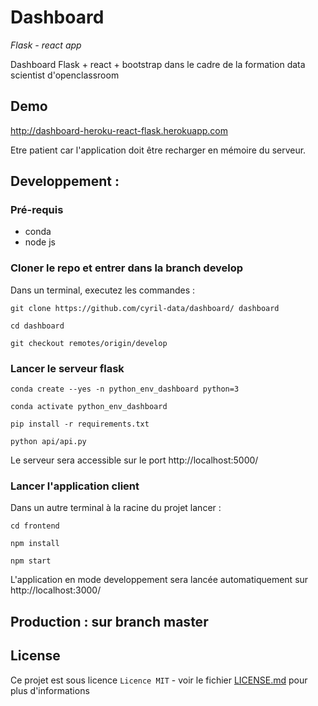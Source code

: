# Dashboard
_Flask - react app_

Dashboard Flask +  react + bootstrap dans le cadre de la formation data scientist d'openclassroom

## Demo

http://dashboard-heroku-react-flask.herokuapp.com

Etre patient car l'application doit être recharger en mémoire du serveur. 


## Developpement : 

### Pré-requis
- conda
- node js

### Cloner le repo et entrer dans la branch develop

Dans un terminal, executez les commandes : 

``git clone https://github.com/cyril-data/dashboard/ dashboard``

``cd dashboard``

``git checkout remotes/origin/develop``

### Lancer le serveur flask

``conda create --yes -n python_env_dashboard python=3``

``conda activate python_env_dashboard``

``pip install -r requirements.txt``

``python api/api.py``

Le serveur sera accessible sur le port http://localhost:5000/

### Lancer l'application client

Dans un autre terminal à la racine du projet lancer : 

``cd frontend``

``npm install``

``npm start``

L'application en mode developpement sera lancée automatiquement sur http://localhost:3000/



## Production : sur branch master


## License

Ce projet est sous licence ``Licence MIT`` - voir le fichier [LICENSE.md](LICENSE.md) pour plus d'informations

